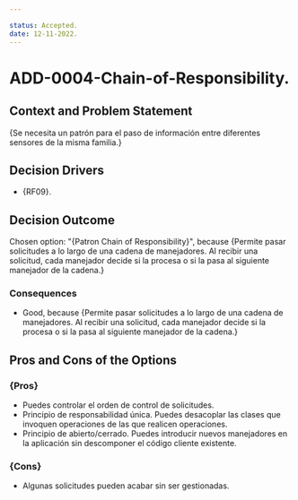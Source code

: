 ```yaml
---

status: Accepted.
date: 12-11-2022.
---
```

# ADD-0004-Chain-of-Responsibility.

## Context and Problem Statement

{Se necesita un patrón para el paso de información entre diferentes sensores de la misma familia.}

## Decision Drivers

* {RF09}.

## Decision Outcome

Chosen option: "{Patron Chain of Responsibility}", because
{Permite pasar solicitudes a lo largo de una cadena de manejadores. Al recibir una solicitud, cada manejador decide si la procesa o si la pasa al siguiente manejador de la cadena.}

### Consequences

* Good, because {Permite pasar solicitudes a lo largo de una cadena de manejadores. Al recibir una solicitud, cada manejador decide si la procesa o si la pasa al siguiente manejador de la cadena.}

## Pros and Cons of the Options

### {Pros}

* Puedes controlar el orden de control de solicitudes.
* Principio de responsabilidad única. Puedes desacoplar las clases que invoquen operaciones de las que realicen operaciones.
* Principio de abierto/cerrado. Puedes introducir nuevos manejadores en la aplicación sin descomponer el código cliente existente.

### {Cons}

* Algunas solicitudes pueden acabar sin ser gestionadas.

